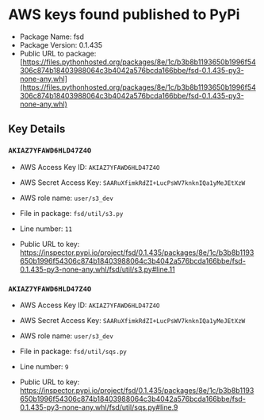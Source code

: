 # AWS keys found published to PyPi

* Package Name: fsd
* Package Version: 0.1.435
* Public URL to package: [https://files.pythonhosted.org/packages/8e/1c/b3b8b1193650b1996f54306c874b18403988064c3b4042a576bcda166bbe/fsd-0.1.435-py3-none-any.whl](https://files.pythonhosted.org/packages/8e/1c/b3b8b1193650b1996f54306c874b18403988064c3b4042a576bcda166bbe/fsd-0.1.435-py3-none-any.whl)

## Key Details

### `AKIAZ7YFAWD6HLD47Z4O`

* AWS Access Key ID: `AKIAZ7YFAWD6HLD47Z4O`
* AWS Secret Access Key: `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` 
* AWS role name: `user/s3_dev`
* File in package: `fsd/util/s3.py`
* Line number: `11`

* Public URL to key: https://inspector.pypi.io/project/fsd/0.1.435/packages/8e/1c/b3b8b1193650b1996f54306c874b18403988064c3b4042a576bcda166bbe/fsd-0.1.435-py3-none-any.whl/fsd/util/s3.py#line.11



### `AKIAZ7YFAWD6HLD47Z4O`

* AWS Access Key ID: `AKIAZ7YFAWD6HLD47Z4O`
* AWS Secret Access Key: `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` 
* AWS role name: `user/s3_dev`
* File in package: `fsd/util/sqs.py`
* Line number: `9`

* Public URL to key: https://inspector.pypi.io/project/fsd/0.1.435/packages/8e/1c/b3b8b1193650b1996f54306c874b18403988064c3b4042a576bcda166bbe/fsd-0.1.435-py3-none-any.whl/fsd/util/sqs.py#line.9


